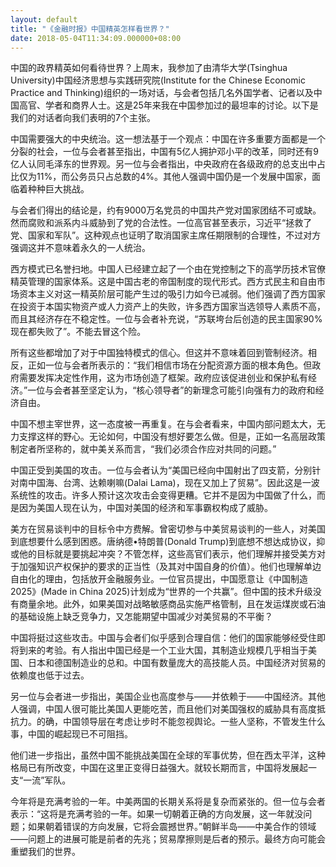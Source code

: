 ```yaml
---
layout: default
title: "《金融时报》中国精英怎样看世界？"
date: 2018-05-04T11:34:09.000000+08:00
---
```


中国的政界精英如何看待世界？上周末，我参加了由清华大学(Tsinghua University)中国经济思想与实践研究院(Institute for the Chinese Economic Practice and Thinking)组织的一场对话，与会者包括几名外国学者、记者以及中国高官、学者和商界人士。这是25年来我在中国参加过的最坦率的讨论。以下是我们的对话者向我们表明的7个主张。

中国需要强大的中央统治。这一想法基于一个观点：中国在许多重要方面都是一个分裂的社会，一位与会者甚至指出，中国有5亿人拥护邓小平的改革，同时还有9亿人认同毛泽东的世界观。另一位与会者指出，中央政府在各级政府的总支出中占比仅为11%，而公务员只占总数的4%。其他人强调中国仍是一个发展中国家，面临着种种巨大挑战。

与会者们得出的结论是，约有9000万名党员的中国共产党对国家团结不可或缺。然而腐败和派系内斗威胁到了党的合法性。一位高官甚至表示，习近平“拯救了党、国家和军队”。这种观点也证明了取消国家主席任期限制的合理性，不过对方强调这并不意味着永久的一人统治。

西方模式已名誉扫地。中国人已经建立起了一个由在党控制之下的高学历技术官僚精英管理的国家体系。这是中国古老的帝国制度的现代形式。西方式民主和自由市场资本主义对这一精英阶层可能产生过的吸引力如今已减弱。他们强调了西方国家在投资于本国实物资产或人力资产上的失败，许多西方国家当选领导人素质不高，而且其经济存在不稳定性。一位与会者补充说，“苏联垮台后创造的民主国家90%现在都失败了”。不能去冒这个险。

所有这些都增加了对于中国独特模式的信心。但这并不意味着回到管制经济。相反，正如一位与会者所表示的：“我们相信市场在分配资源方面的根本角色。但政府需要发挥决定性作用，这为市场创造了框架。政府应该促进创业和保护私有经济。”一位与会者甚至坚定认为，“核心领导者”的新理念可能引向强有力的政府和经济自由。

中国不想主宰世界，这一态度被一再重复。在与会者看来，中国内部问题太大，无力支撑这样的野心。无论如何，中国没有想好要怎么做。但是，正如一名高层政策制定者所坚称的，就中美关系而言，“我们必须合作应对共同的问题。”

中国正受到美国的攻击。一位与会者认为“美国已经向中国射出了四支箭，分别针对南中国海、台湾、达赖喇嘛(Dalai Lama)，现在又加上了贸易”。因此这是一波系统性的攻击。许多人预计这次攻击会变得更糟。它并不是因为中国做了什么，而是因为美国人现在认为，中国对美国的经济和军事霸权构成了威胁。

美方在贸易谈判中的目标令中方费解。曾密切参与中美贸易谈判的一些人，对美国到底想要什么感到困惑。唐纳德•特朗普(Donald Trump)到底想不想达成协议，抑或他的目标就是要挑起冲突？不管怎样，这些高官们表示，他们理解并接受美方对于加强知识产权保护的要求的正当性（及其对中国自身的价值）。他们也理解单边自由化的理由，包括放开金融服务业。一位官员提出，中国愿意让《中国制造2025》(Made in China 2025)计划成为“世界的一个共赢”。但中国的技术升级没有商量余地。此外，如果美国对战略敏感商品实施严格管制，且在发运煤炭或石油的基础设施上缺乏竞争力，又怎能期望中国减少对美贸易的不平衡？

中国将挺过这些攻击。中国与会者们似乎感到合理自信：他们的国家能够经受住即将到来的考验。有人指出中国已经是一个工业大国，其制造业规模几乎相当于美国、日本和德国制造业的总和。中国有数量庞大的高技能人员。中国经济对贸易的依赖度也低于过去。

另一位与会者进一步指出，美国企业也高度参与——并依赖于——中国经济。其他人强调，中国人很可能比美国人更能吃苦，而且他们对美国强权的威胁具有高度抵抗力。的确，中国领导层在考虑让步时不能忽视舆论。一些人坚称，不管发生什么事，中国的崛起现已不可阻挡。

他们进一步指出，虽然中国不能挑战美国在全球的军事优势，但在西太平洋，这种格局已有所改变，中国在这里正变得日益强大。就较长期而言，中国将发展起一支“一流”军队。

今年将是充满考验的一年。中美两国的长期关系将是复杂而紧张的。但一位与会者表示：“这将是充满考验的一年。如果一切朝着正确的方向发展，这一年就没问题；如果朝着错误的方向发展，它将会震撼世界。”朝鲜半岛——中美合作的领域——问题上的进展可能是前者的先兆；贸易摩擦则是后者的预示。最终方向可能会重塑我们的世界。

